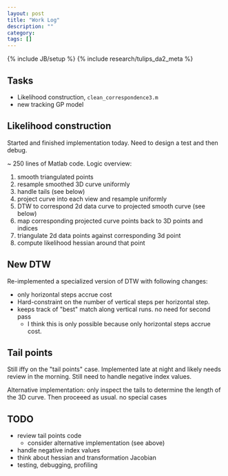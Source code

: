 ```yaml
---
layout: post
title: "Work Log"
description: ""
category: 
tags: []
---
```

{% include JB/setup %}
{% include research/tulips_da2_meta %}



Tasks
--------
* Likelihood construction, `clean_correspondence3.m`
* new tracking GP model

Likelihood construction
-----------------------

Started and finished implementation today.  Need to design a test and then debug.

~ 250 lines of Matlab code.  Logic overview:

1. smooth triangulated points
2. resample smoothed 3D curve uniformly
3. handle tails (see below)
4. project curve into each view and resample uniformly
5. DTW to correspond 2d data curve to projected smooth curve  (see below)
6. map corresponding projected curve points back to 3D points and indices
7. triangulate 2d data points against corresponding 3d point
8. compute likelihood hessian around that point


New DTW
-------------

Re-implemented a specialized version of DTW with following changes:
    
* only horizontal steps accrue cost
* Hard-constraint on the number of vertical steps per horizontal step. 
* keeps track of "best" match along vertical runs. no need for second pass 
    * I think this is only possible because only horizontal steps accrue cost.

Tail points
------------
Still iffy on the "tail points" case. Implemented late at night and likely needs review in the morning.  Still need to handle negative index values.

Alternative implementation: only inspect the tails to determine the length of the 3D curve.  Then proceeed as usual. no special cases



TODO
----------
* review tail points code
    * consider alternative implementation (see above)
* handle negative index values
* think about hessian and transformation Jacobian
* testing, debugging, profiling
